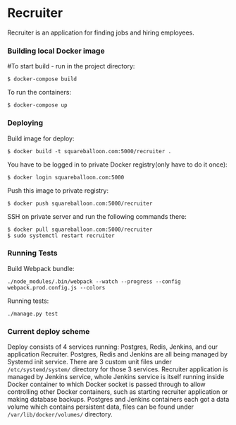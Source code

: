 # Recruiter #

Recruiter is an application for finding jobs and hiring employees.


### Building local Docker image ###

#To start build - run in the project directory:
```
$ docker-compose build
```

To run the containers:
```
$ docker-compose up
```

### Deploying ###

Build image for deploy:
```
$ docker build -t squareballoon.com:5000/recruiter .
```

You have to be logged in to private Docker registry(only have to do it once):
```
$ docker login squareballoon.com:5000
```

Push this image to private registry:
```
$ docker push squareballoon.com:5000/recruiter
```

SSH on private server and run the following commands there:
```
$ docker pull squareballoon.com:5000/recruiter
$ sudo systemctl restart recruiter
```


### Running Tests ###

Build Webpack bundle:
```
./node_modules/.bin/webpack --watch --progress --config webpack.prod.config.js --colors
```

Running tests:
```
./manage.py test
```


### Current deploy scheme ###

Deploy consists of 4 services running: Postgres, Redis, Jenkins, and our application Recruiter.
Postgres, Redis and Jenkins are all being managed by Systemd init service.
There are 3 custom unit files under `/etc/systemd/system/` directory for those 3 services.
Recruiter application is managed by Jenkins service, whole Jenkins service is itself running inside Docker container to which Docker socket is passed through to allow controlling other Docker containers, such as starting recruiter application or making database backups.
Postgres and Jenkins containers each got a data volume which contains persistent data, files can be found under `/var/lib/docker/volumes/` directory.
